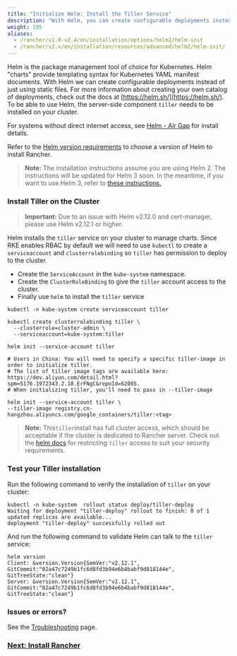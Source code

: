 ```yaml
---
title: "Initialize Helm: Install the Tiller Service"
description: "With Helm, you can create configurable deployments instead of using static files. In order to use Helm, the Tiller service needs to be installed on your cluster."
weight: 195
aliases:
  - /rancher/v2.0-v2.4/en/installation/options/helm2/helm-init
  - /rancher/v2.x/en/installation/resources/advanced/helm2/helm-init/
---
```


Helm is the package management tool of choice for Kubernetes. Helm "charts" provide templating syntax for Kubernetes YAML manifest documents. With Helm we can create configurable deployments instead of just using static files. For more information about creating your own catalog of deployments, check out the docs at [https://helm.sh/](https://helm.sh/). To be able to use Helm, the server-side component `tiller` needs to be installed on your cluster.

For systems without direct internet access, see [Helm - Air Gap](air-gapped-helm-cli-install.md) for install details.

Refer to the [Helm version requirements](../getting-started/installation-and-upgrade/resources/helm-version-requirements.md) to choose a version of Helm to install Rancher.

> **Note:** The installation instructions assume you are using Helm 2. The instructions will be updated for Helm 3 soon. In the meantime, if you want to use Helm 3, refer to [these instructions.](https://github.com/ibrokethecloud/rancher-helm3)

### Install Tiller on the Cluster

> **Important:** Due to an issue with Helm v2.12.0 and cert-manager, please use Helm v2.12.1 or higher.

Helm installs the `tiller` service on your cluster to manage charts. Since RKE enables RBAC by default we will need to use `kubectl` to create a `serviceaccount` and `clusterrolebinding` so `tiller` has permission to deploy to the cluster.

* Create the `ServiceAccount` in the `kube-system` namespace.
* Create the `ClusterRoleBinding` to give the `tiller` account access to the cluster.
* Finally use `helm` to install the `tiller` service

```plain
kubectl -n kube-system create serviceaccount tiller

kubectl create clusterrolebinding tiller \
  --clusterrole=cluster-admin \
  --serviceaccount=kube-system:tiller

helm init --service-account tiller

# Users in China: You will need to specify a specific tiller-image in order to initialize tiller.
# The list of tiller image tags are available here: https://dev.aliyun.com/detail.html?spm=5176.1972343.2.18.ErFNgC&repoId=62085.
# When initializing tiller, you'll need to pass in --tiller-image

helm init --service-account tiller \
--tiller-image registry.cn-hangzhou.aliyuncs.com/google_containers/tiller:<tag>
```

> **Note:** This`tiller`install has full cluster access, which should be acceptable if the cluster is dedicated to Rancher server. Check out the [helm docs](https://docs.helm.sh/using_helm/#role-based-access-control) for restricting `tiller` access to suit your security requirements.

### Test your Tiller installation

Run the following command to verify the installation of `tiller` on your cluster:

```
kubectl -n kube-system  rollout status deploy/tiller-deploy
Waiting for deployment "tiller-deploy" rollout to finish: 0 of 1 updated replicas are available...
deployment "tiller-deploy" successfully rolled out
```

And run the following command to validate Helm can talk to the `tiller` service:

```
helm version
Client: &version.Version{SemVer:"v2.12.1", GitCommit:"02a47c7249b1fc6d8fd3b94e6b4babf9d818144e", GitTreeState:"clean"}
Server: &version.Version{SemVer:"v2.12.1", GitCommit:"02a47c7249b1fc6d8fd3b94e6b4babf9d818144e", GitTreeState:"clean"}
```

### Issues or errors?

See the [Troubleshooting](../getting-started/installation-and-upgrade/advanced-options/advanced-use-cases/helm2/helm-init/troubleshooting.md) page.

### [Next: Install Rancher](./helm-rancher.md)
